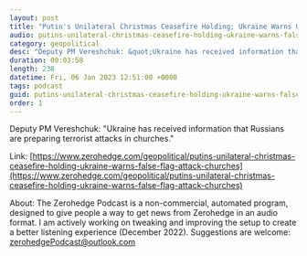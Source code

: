 ```yaml
---
layout: post
title: "Putin's Unilateral Christmas Ceasefire Holding; Ukraine Warns Of 'False Flag' Attack On Churches"
audio: putins-unilateral-christmas-ceasefire-holding-ukraine-warns-false-flag-attack-churches-0
category: geopolitical
desc: "Deputy PM Vereshchuk: &quot;Ukraine has received information that Russians are preparing terrorist attacks in churches.&quot;"
duration: 00:03:58
length: 238
datetime: Fri, 06 Jan 2023 12:51:00 +0000
tags: podcast
guid: putins-unilateral-christmas-ceasefire-holding-ukraine-warns-false-flag-attack-churches-0
order: 1
---
```

Deputy PM Vereshchuk: &quot;Ukraine has received information that Russians are preparing terrorist attacks in churches.&quot;

Link: [https://www.zerohedge.com/geopolitical/putins-unilateral-christmas-ceasefire-holding-ukraine-warns-false-flag-attack-churches](https://www.zerohedge.com/geopolitical/putins-unilateral-christmas-ceasefire-holding-ukraine-warns-false-flag-attack-churches)

About: The Zerohedge Podcast is a non-commercial, automated program, designed to give people a way to get news from Zerohedge in an audio format.  I am actively working on tweaking and improving the setup to create a better listening experience (December 2022).  Suggestions are welcome: [zerohedgePodcast@outlook.com](mailto:zerohedgePodcast@outlook.com)